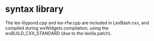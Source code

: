 # syntax library

The lex-lilypond.cpp and lex-rfw.cpp are included in LexBash.cxx,
and compiled during wxWidgets compilation, using the wxBUILD_CXX_STANDARD
(due to the lexilla.patch).
